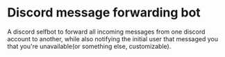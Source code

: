 # Discord message forwarding bot

A discord selfbot to forward all incoming messages from one discord account to another, while also notifying the initial user that messaged you that you're unavailable(or something else, customizable).
